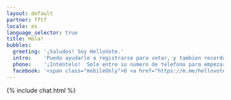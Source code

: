 ```yaml
---
layout: default
partner: fftf
locale: es
language_selector: true
title: Hola!
bubbles:
  greeting: '¡Saludos! Soy HelloVote.'
  intro:    'Puedo ayudarle a registrarse para votar, y tambien recordarle a usted y sus amigos que voten.'
  phone:    '¡Inténtelo!  Solo entre su numero de telefono para empezar.'
  facebook: '<span class="mobileOnly">O <a href="https://m.me/hellovote">empiece un chat por Facebook Messenger</a></span>.'
---
```

{% include chat.html %}



